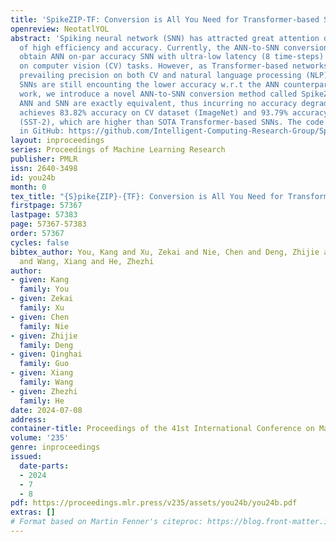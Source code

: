```yaml
---
title: 'SpikeZIP-TF: Conversion is All You Need for Transformer-based SNN'
openreview: NeotatlYOL
abstract: 'Spiking neural network (SNN) has attracted great attention due to its characteristic
  of high efficiency and accuracy. Currently, the ANN-to-SNN conversion methods can
  obtain ANN on-par accuracy SNN with ultra-low latency (8 time-steps) in CNN structure
  on computer vision (CV) tasks. However, as Transformer-based networks have achieved
  prevailing precision on both CV and natural language processing (NLP), the Transformer-based
  SNNs are still encounting the lower accuracy w.r.t the ANN counterparts. In this
  work, we introduce a novel ANN-to-SNN conversion method called SpikeZIP-TF, where
  ANN and SNN are exactly equivalent, thus incurring no accuracy degradation. SpikeZIP-TF
  achieves 83.82% accuracy on CV dataset (ImageNet) and 93.79% accuracy on NLP dataset
  (SST-2), which are higher than SOTA Transformer-based SNNs. The code is available
  in GitHub: https://github.com/Intelligent-Computing-Research-Group/SpikeZIP_transformer'
layout: inproceedings
series: Proceedings of Machine Learning Research
publisher: PMLR
issn: 2640-3498
id: you24b
month: 0
tex_title: "{S}pike{ZIP}-{TF}: Conversion is All You Need for Transformer-based {SNN}"
firstpage: 57367
lastpage: 57383
page: 57367-57383
order: 57367
cycles: false
bibtex_author: You, Kang and Xu, Zekai and Nie, Chen and Deng, Zhijie and Guo, Qinghai
  and Wang, Xiang and He, Zhezhi
author:
- given: Kang
  family: You
- given: Zekai
  family: Xu
- given: Chen
  family: Nie
- given: Zhijie
  family: Deng
- given: Qinghai
  family: Guo
- given: Xiang
  family: Wang
- given: Zhezhi
  family: He
date: 2024-07-08
address:
container-title: Proceedings of the 41st International Conference on Machine Learning
volume: '235'
genre: inproceedings
issued:
  date-parts:
  - 2024
  - 7
  - 8
pdf: https://proceedings.mlr.press/v235/assets/you24b/you24b.pdf
extras: []
# Format based on Martin Fenner's citeproc: https://blog.front-matter.io/posts/citeproc-yaml-for-bibliographies/
---
```

